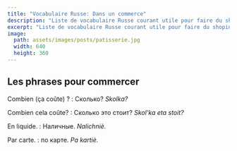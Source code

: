 ```yaml
---
title: "Vocabulaire Russe: Dans un commerce"
description: "Liste de vocabulaire Russe courant utile pour faire du shoping."
excerpt: "Liste de vocabulaire Russe courant utile pour faire du shoping."
image:
  path: assets/images/posts/patisserie.jpg
  width: 640
  height: 360
---
```


## Les phrases pour commercer

Combien (ça coûte) ?
: Сколько?
*Skolka?*

Combien cela coûte?
: Cколько это стоит?
*Skol'ka eta stoit?*

En liquide.
: Hаличные.
*Nalichniè.*

Par carte.
: по карте.
*Pa kartiè.*

